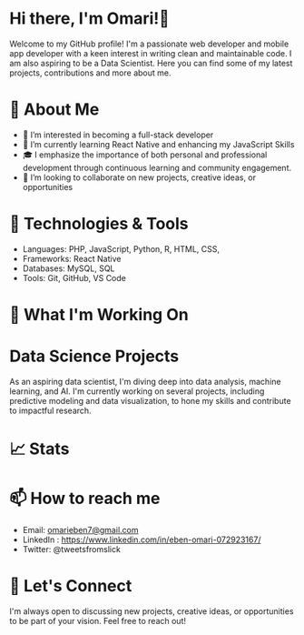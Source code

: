 # Hi there, I'm Omari!👋
Welcome to my GitHub profile! I'm a passionate web developer and mobile app developer with a keen interest in writing clean and maintainable code. I am also aspiring to be a Data Scientist.  Here you can find some of my latest projects, contributions and more about me.
# 🚀 About Me
- 👀 I’m interested in becoming a full-stack developer
- 🌱 I’m currently learning React Native and enhancing my JavaScript Skills
- 🎓 I emphasize the importance of both personal and professional development through continuous learning and community engagement.
- 💞️ I’m looking to collaborate on new projects, creative ideas, or opportunities
<!--- 📫 How to reach me omarieben7@gmail.com -->
<!--- ⚡ Fun fact: ...-->


# 🔧 Technologies & Tools
- Languages: PHP, JavaScript, Python, R, HTML, CSS,
- Frameworks: React Native
- Databases: MySQL, SQL
- Tools: Git, GitHub, VS Code

# 🌱 What I'm Working On

# Data Science Projects
As an aspiring data scientist, I'm diving deep into data analysis, machine learning, and AI. I'm currently working on several projects, including predictive modeling and data visualization, to hone my skills and contribute to impactful research.

# 📈 Stats

# 📫 How to reach me
- Email: omarieben7@gmail.com
- LinkedIn : https://www.linkedin.com/in/eben-omari-072923167/
- Twitter: @tweetsfromslick

# 💬 Let's Connect
I'm always open to discussing new projects, creative ideas, or opportunities to be part of your vision. Feel free to reach out!


<!---
Kojo-Jr/Kojo-Jr is a ✨ special ✨ repository because its `README.md` (this file) appears on your GitHub profile.
You can click the Preview link to take a look at your changes.
--->
